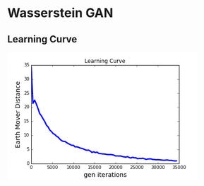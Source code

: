 # Wasserstein GAN 


## Learning Curve

![prior](https://raw.githubusercontent.com/fukuta0614/chainer-image-generation/master/image/learning_curve.png)



